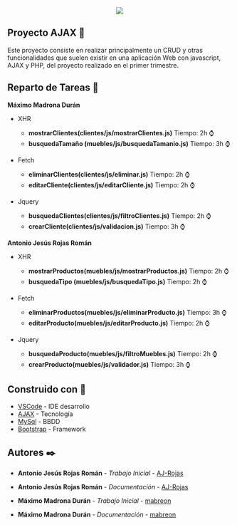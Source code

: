 <p align="center"><img src="http://vcomputadoras.com/blog/wp-content/archibos-subidos/2009/04/ajax-logo.jpg"></p>

## Proyecto AJAX 🚀

Este proyecto consiste en realizar principalmente un CRUD y otras funcionalidades que suelen existir en una aplicación Web con javascript, AJAX y PHP, del proyecto realizado en el primer trimestre.

## Reparto de Tareas :bookmark_tabs:

**Máximo Madrona Durán**
* XHR
    * **mostrarClientes(clientes/js/mostrarClientes.js)** Tiempo: 2h :watch:
    * **busquedaTamaño (muebles/js/busquedaTamanio.js)** Tiempo: 3h :watch:

* Fetch
    * **eliminarClientes(clientes/js/eliminar.js)** Tiempo: 2h :watch:
    * **editarCliente(clientes/js/editarCliente.js)** Tiempo: 2h :watch:

* Jquery
    * **busquedaClientes(clientes/js/filtroClientes.js)** Tiempo: 2h :watch:
    * **crearCliente(clientes/js/validacion.js)** Tiempo: 3h :watch:

**Antonio Jesús Rojas Román**
* XHR
    * **mostrarProductos(muebles/js/mostrarProductos.js)** Tiempo: 2h :watch:
    * **busquedaTipo (muebles/js/busquedaTipo.js)** Tiempo: 2h :watch:

* Fetch
    * **eliminarProductos(muebles/js/eliminarProducto.js)** Tiempo: 3h :watch:
    * **editarProducto(muebles/js/editarProducto.js)** Tiempo: 2h :watch:

* Jquery
    * **busquedaProducto(muebles/js/filtroMuebles.js)** Tiempo: 2h :watch:
    * **crearProducto(muebles/js/validador.js)** Tiempo: 3h :watch:

## Construido con :hammer:

* [VSCode](https://code.visualstudio.com/docs) - IDE desarrollo
* [AJAX](https://api.jquery.com/) - Tecnología
* [MySql](https://dev.mysql.com/doc/) - BBDD
* [Bootstrap](https://getbootstrap.com/docs/4.4/getting-started/introduction/) - Framework

## Autores ✒️

* **Antonio Jesús Rojas Román** - *Trabajo Inicial* - [AJ-Rojas](https://github.com/AJ-Rojas)
* **Antonio Jesús Rojas Román** - *Documentación* - [AJ-Rojas](https://github.com/AJ-Rojas)

* **Máximo Madrona Durán** - *Trabajo Inicial* - [mabreon](https://github.com/mabreon)
* **Máximo Madrona Durán** - *Documentación* - [mabreon](https://github.com/mabreon)
